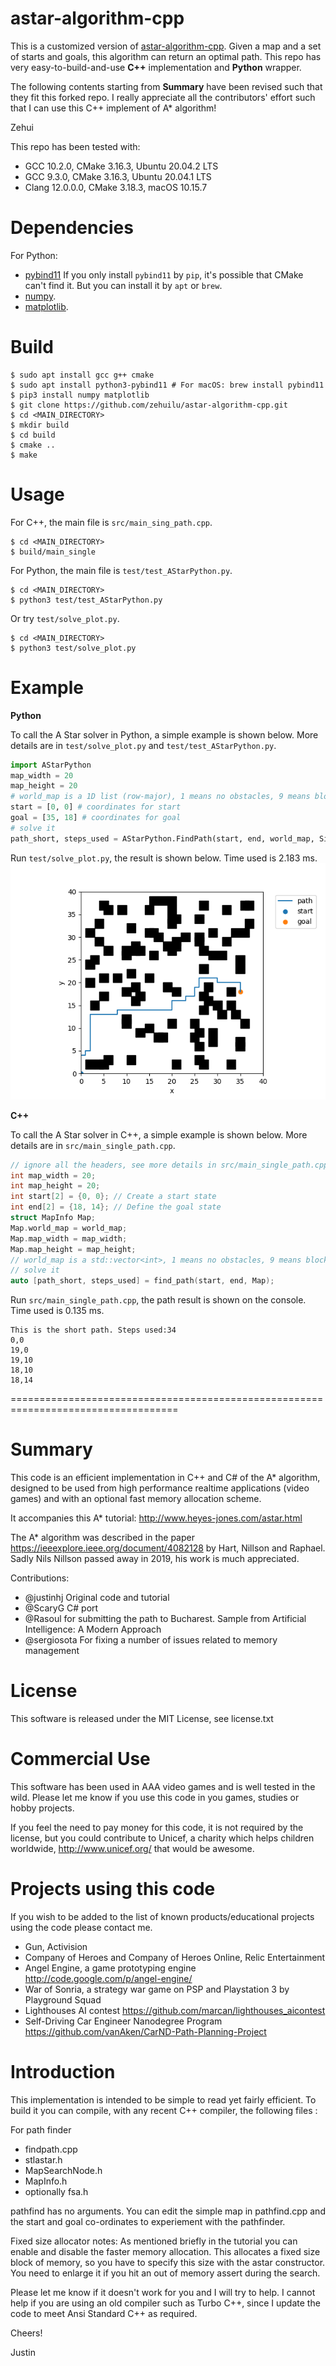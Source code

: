 astar-algorithm-cpp
===================

This is a customized version of [astar-algorithm-cpp](https://github.com/justinhj/astar-algorithm-cpp). Given a map and a set of starts and goals, this algorithm can return an optimal path. This repo has very easy-to-build-and-use **C++** implementation and **Python** wrapper.

The following contents starting from **Summary** have been revised such that they fit this forked repo. I really appreciate all the contributors' effort such that I can use this C++ implement of A* algorithm!

Zehui

This repo has been tested with:
* GCC 10.2.0, CMake 3.16.3, Ubuntu 20.04.2 LTS
* GCC 9.3.0, CMake 3.16.3, Ubuntu 20.04.1 LTS
* Clang 12.0.0.0, CMake 3.18.3, macOS 10.15.7

Dependencies
============
For Python:
* [pybind11](https://github.com/pybind/pybind11) If you only install `pybind11` by `pip`, it's possible that CMake can't find it. But you can install it by `apt` or `brew`.
* [numpy](https://numpy.org/).
* [matplotlib](https://matplotlib.org/).


Build
=====
```
$ sudo apt install gcc g++ cmake
$ sudo apt install python3-pybind11 # For macOS: brew install pybind11
$ pip3 install numpy matplotlib
$ git clone https://github.com/zehuilu/astar-algorithm-cpp.git
$ cd <MAIN_DIRECTORY>
$ mkdir build
$ cd build
$ cmake ..
$ make
```


Usage
=====

For C++, the main file is `src/main_sing_path.cpp`.
```
$ cd <MAIN_DIRECTORY>
$ build/main_single
```

For Python, the main file is `test/test_AStarPython.py`.
```
$ cd <MAIN_DIRECTORY>
$ python3 test/test_AStarPython.py
```

Or try `test/solve_plot.py`.
```
$ cd <MAIN_DIRECTORY>
$ python3 test/solve_plot.py
```


Example
=======

**Python**

To call the A Star solver in Python, a simple example is shown below. More details are in `test/solve_plot.py` and `test/test_AStarPython.py`.

```python
import AStarPython
map_width = 20
map_height = 20
# world_map is a 1D list (row-major), 1 means no obstacles, 9 means blocked by obstacles
start = [0, 0] # coordinates for start
goal = [35, 18] # coordinates for goal
# solve it
path_short, steps_used = AStarPython.FindPath(start, end, world_map, Simulator.map_width, Simulator.map_height)
```

Run `test/solve_plot.py`, the result is shown below. Time used is 2.183 ms.
![single path](doc/single_path.png?raw=true "Single Path")


**C++**

To call the A Star solver in C++, a simple example is shown below. More details are in `src/main_single_path.cpp`.

```c++
// ignore all the headers, see more details in src/main_single_path.cpp
int map_width = 20;
int map_height = 20;
int start[2] = {0, 0}; // Create a start state
int end[2] = {18, 14}; // Define the goal state
struct MapInfo Map;
Map.world_map = world_map;
Map.map_width = map_width;
Map.map_height = map_height;
// world_map is a std::vector<int>, 1 means no obstacles, 9 means blocked by obstacles
// solve it
auto [path_short, steps_used] = find_path(start, end, Map);
```

Run `src/main_single_path.cpp`, the path result is shown on the console. Time used is 0.135 ms.
```
This is the short path. Steps used:34
0,0
19,0
19,10
18,10
18,14
```
===================================================================================


Summary
=======

This code is an efficient implementation in C++ and C# of the A* algorithm, designed to be used from high performance realtime applications (video games) and with an optional fast memory allocation scheme.   

It accompanies this A* tutorial: http://www.heyes-jones.com/astar.html

The A* algorithm was described in the paper https://ieeexplore.ieee.org/document/4082128 by Hart, Nillson and Raphael. 
Sadly Nils Nillson passed away in 2019, his work is much appreciated.

Contributions: 

* @justinhj Original code and tutorial
* @ScaryG C# port
* @Rasoul for submitting the path to Bucharest. Sample from Artificial Intelligence: A Modern Approach 
* @sergiosota For fixing a number of issues related to memory management

License
=======

This software is released under the MIT License, see license.txt

Commercial Use
==============

This software has been used in AAA video games and is well tested in the wild. Please let me know if you use this code in you games, studies or hobby projects. 

If you feel the need to pay money for this code, it is not required by the license, but you could contribute to Unicef, a charity which helps children worldwide,  http://www.unicef.org/ that would be awesome.

Projects using this code
========================

If you wish to be added to the list of known products/educational projects using the code please contact me.

* Gun, Activision
* Company of Heroes and Company of Heroes Online, Relic Entertainment
* Angel Engine, a game prototyping engine http://code.google.com/p/angel-engine/
* War of Sonria, a strategy war game on PSP and Playstation 3 by Playground Squad
* Lighthouses AI contest https://github.com/marcan/lighthouses_aicontest
* Self-Driving Car Engineer Nanodegree Program https://github.com/vanAken/CarND-Path-Planning-Project

Introduction
============

This implementation is intended to be simple to read yet fairly
efficient. To build it you can compile, with any recent C++ compiler,
the following files :

For path finder 
* findpath.cpp
* stlastar.h
* MapSearchNode.h
* MapInfo.h
* optionally fsa.h

pathfind has no arguments. You can edit the simple map in pathfind.cpp and the start 
and goal co-ordinates to experiement with the pathfinder.

Fixed size allocator notes: As mentioned briefly in the tutorial you can enable and disable the
faster memory allocation. This allocates a fixed size block of memory, so you have to specify this size
with the astar constructor. You need to enlarge it if you hit an out of memory assert during the
search.

Please let me know if it doesn't work for you and I will try to help. I cannot help if you are using
an old compiler such as Turbo C++, since I update the code to meet Ansi Standard C++ as required.


Cheers!

Justin